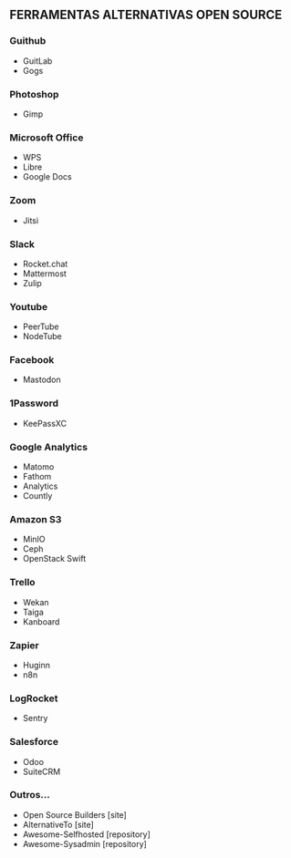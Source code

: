 ## FERRAMENTAS ALTERNATIVAS OPEN SOURCE

### Guithub

- GuitLab
- Gogs

### Photoshop

- Gimp

### Microsoft Office

- WPS
- Libre
- Google Docs

### Zoom

- Jitsi

### Slack

- Rocket.chat
- Mattermost
- Zulip

### Youtube

- PeerTube
- NodeTube

### Facebook

- Mastodon

### 1Password

- KeePassXC

### Google Analytics

- Matomo
- Fathom
- Analytics
- Countly

### Amazon S3

- MinIO
- Ceph
- OpenStack Swift

### Trello

- Wekan
- Taiga
- Kanboard

### Zapier

- Huginn
- n8n

### LogRocket

- Sentry

### Salesforce

- Odoo
- SuiteCRM

### Outros...

- Open Source Builders [site]
- AlternativeTo [site]
- Awesome-Selfhosted [repository]
- Awesome-Sysadmin [repository]
